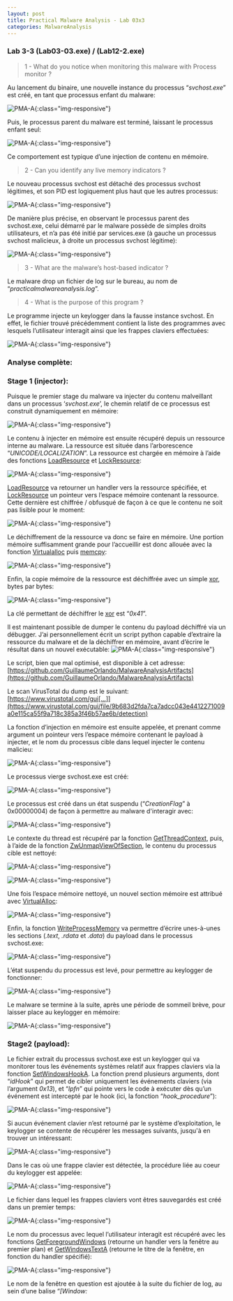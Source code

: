 ```yaml
---
layout: post
title: Practical Malware Analysis - Lab 03x3
categories: MalwareAnalysis
---
```

### Lab 3-3 (Lab03-03.exe) / (Lab12-2.exe)
> 1 - What do you notice when monitoring this malware with Process monitor ?

Au lancement du binaire, une nouvelle instance du processus “_svchost.exe_” est créé, en tant que processus enfant du malware:

![PMA-A](/img/PMA/chap3/03/A.png){:class="img-responsive"}

Puis, le processus parent du malware est terminé, laissant le processus enfant seul:

![PMA-A](/img/PMA/chap3/03/B.png){:class="img-responsive"}

Ce comportement est typique d’une injection de contenu en mémoire.

>2 - Can you identify any live memory indicators ?

Le nouveau processus svchost est détaché des processus svchost légitimes, et son PID est logiquement plus haut que les autres processus:

![PMA-A](/img/PMA/chap3/03/C.png){:class="img-responsive"}

De manière plus précise, en observant le processus parent des svchost.exe, celui démarré par le malware possède de simples droits utilisateurs, et n’a pas été initié par services.exe (à gauche un processus svchost malicieux, à droite un processus svchost légitime):

![PMA-A](/img/PMA/chap3/03/D.png){:class="img-responsive"}

> 3 - What are the malware’s host-based indicator ?

Le malware drop un fichier de log sur le bureau, au nom de “_practicalmalwareanalysis.log_”.

> 4 - What is the purpose of this program ?

Le programme injecte un keylogger dans la fausse instance svchost. En effet, le fichier trouvé précédemment contient la liste des programmes avec lesquels l’utilisateur interagit ainsi que les frappes claviers effectuées:

![PMA-A](/img/PMA/chap3/03/E.PNG){:class="img-responsive"}

### Analyse complète:
### Stage 1 (injector):
Puisque le premier stage du malware va injecter du contenu malveillant dans un processus ‘_svchost.exe_’, le chemin relatif de ce processus est construit dynamiquement en mémoire:

![PMA-A](/img/PMA/chap3/03/F.png){:class="img-responsive"}

Le contenu à injecter en mémoire est ensuite récupéré depuis un ressource interne au malware. La ressource est située dans l’arborescence “_UNICODE/LOCALIZATION_”. La ressource est chargée en mémoire à l’aide des fonctions [LoadResource](https://docs.microsoft.com/en-us/windows/win32/api/libloaderapi/nf-libloaderapi-loadresource) et [LockResource](https://docs.microsoft.com/en-us/windows/win32/api/libloaderapi/nf-libloaderapi-lockresource):

![PMA-A](/img/PMA/chap3/03/G.PNG){:class="img-responsive"}

[LoadResource](https://docs.microsoft.com/en-us/windows/win32/api/libloaderapi/nf-libloaderapi-loadresource) va retourner un handler vers la ressource spécifiée, et [LockResource](https://docs.microsoft.com/en-us/windows/win32/api/libloaderapi/nf-libloaderapi-lockresource) un pointeur vers l’espace mémoire contenant la ressource.
Cette dernière est chiffrée / obfusqué de façon à ce que le contenu ne soit pas lisible pour le moment:

![PMA-A](/img/PMA/chap3/03/H.PNG){:class="img-responsive"}

Le déchiffrement de la ressource va donc se faire en mémoire.
Une portion mémoire suffisamment grande pour l’accueillir est donc allouée avec la fonction [Virtualalloc](https://docs.microsoft.com/en-us/windows/win32/api/memoryapi/nf-memoryapi-virtualalloc) puis [memcpy](https://docs.microsoft.com/en-us/cpp/c-runtime-library/reference/memcpy-wmemcpy?view=vs-2019):

![PMA-A](/img/PMA/chap3/03/I.PNG){:class="img-responsive"}

Enfin, la copie mémoire de la ressource est déchiffrée avec un simple [xor](http://www.xcprod.com/titan/XCSB-DOC/binary_xor.html), bytes par bytes:

![PMA-A](/img/PMA/chap3/03/J.PNG){:class="img-responsive"}

La clé permettant de déchiffrer le [xor](http://www.xcprod.com/titan/XCSB-DOC/binary_xor.html) est “_0x41_”.

Il est maintenant possible de dumper le contenu du payload déchiffré via un débugger. J’ai personnellement écrit un script python capable d’extraire la ressource du malware et de la déchiffrer en mémoire, avant d’écrire le résultat dans un nouvel exécutable:
![PMA-A](/img/PMA/chap3/03/K.PNG){:class="img-responsive"}

Le script, bien que mal optimisé, est disponible à cet adresse:
[https://github.com/GuillaumeOrlando/MalwareAnalysisArtifacts](https://github.com/GuillaumeOrlando/MalwareAnalysisArtifacts)

Le scan VirusTotal du dump est le suivant:
[https://www.virustotal.com/gui[...]](https://www.virustotal.com/gui/file/9b683d2fda7ca7adcc043e4412271009a0e115ca55f9a718c385a3f46b57ae6b/detection)

La fonction d’injection en mémoire est ensuite appelée, et prenant comme argument un pointeur vers l’espace mémoire contenant le payload à injecter, et le nom du processus cible dans lequel injecter le contenu malicieu:

![PMA-A](/img/PMA/chap3/03/L.PNG){:class="img-responsive"}

Le processus vierge svchost.exe est créé:

![PMA-A](/img/PMA/chap3/03/M.PNG){:class="img-responsive"}

Le processus est créé dans un état suspendu (“_CreationFlag_” à 0x00000004) de façon à permettre au malware d'interagir avec:

![PMA-A](/img/PMA/chap3/03/N.PNG){:class="img-responsive"}

Le contexte du thread est récupéré par la fonction [GetThreadContext](https://docs.microsoft.com/en-us/windows/win32/api/processthreadsapi/nf-processthreadsapi-getthreadcontext), puis, à l’aide de la fonction [ZwUnmapViewOfSection](https://docs.microsoft.com/en-us/windows-hardware/drivers/ddi/content/wdm/nf-wdm-zwunmapviewofsection), le contenu du processus cible est nettoyé:

![PMA-A](/img/PMA/chap3/03/S.PNG){:class="img-responsive"}

![PMA-A](/img/PMA/chap3/03/T.PNG){:class="img-responsive"}

Une fois l’espace mémoire nettoyé, un nouvel section mémoire est attribué avec [VirtualAlloc](https://docs.microsoft.com/en-us/windows/win32/api/memoryapi/nf-memoryapi-virtualalloc):

![PMA-A](/img/PMA/chap3/03/U.PNG){:class="img-responsive"}

Enfin, la fonction [WriteProcessMemory](https://docs.microsoft.com/en-us/windows/win32/api/memoryapi/nf-memoryapi-writeprocessmemory) va permettre d’écrire unes-à-unes les sections (_.text_, _.rdata_ et _.data_) du payload dans le processus svchost.exe:

![PMA-A](/img/PMA/chap3/03/V.PNG){:class="img-responsive"}

L’état suspendu du processus est levé, pour permettre au keylogger de fonctionner:

![PMA-A](/img/PMA/chap3/03/W.PNG){:class="img-responsive"}

Le malware se termine à la suite, après une période de sommeil brève, pour laisser place au keylogger en mémoire:

![PMA-A](/img/PMA/chap3/03/X.PNG){:class="img-responsive"}

### Stage2 (payload):
Le fichier extrait du processus svchost.exe est un keylogger qui va monitorer tous les événements systèmes relatif aux frappes claviers via la fonction [SetWindowsHookA](https://docs.microsoft.com/en-us/windows/win32/api/winuser/nf-winuser-setwindowshookexa). La fonction prend plusieurs arguments, dont “_idHook_” qui permet de cibler uniquement les événements claviers (via l’argument _0x13_), et “_lpfn_” qui pointe vers le code à exécuter dès qu’un événement est intercepté par le hook (ici, la fonction “_hook_procedure_”):

![PMA-A](/img/PMA/chap3/03/Y.PNG){:class="img-responsive"}

Si aucun événement clavier n’est retourné par le système d’exploitation, le keylogger se contente de récupérer les messages suivants, jusqu'à en trouver un intéressant:

![PMA-A](/img/PMA/chap3/03/Z.PNG){:class="img-responsive"}

Dans le cas où une frappe clavier est détectée, la procédure liée au coeur du keylogger est appelée:

![PMA-A](/img/PMA/chap3/03/ZA.PNG){:class="img-responsive"}

Le fichier dans lequel les frappes claviers vont êtres sauvegardés est créé dans un premier temps:

![PMA-A](/img/PMA/chap3/03/ZB.PNG){:class="img-responsive"}

Le nom du processus avec lequel l’utilisateur interagit est récupéré avec les fonctions [GetForegroundWindows](https://docs.microsoft.com/en-us/windows/win32/api/winuser/nf-winuser-getforegroundwindow) (retourne un handler vers la fenêtre au premier plan) et [GetWindowsTextA](https://docs.microsoft.com/en-us/windows/win32/api/winuser/nf-winuser-getwindowtexta) (retourne le titre de la fenêtre, en fonction du handler spécifié):

![PMA-A](/img/PMA/chap3/03/ZC.PNG){:class="img-responsive"}

Le nom de la fenêtre en question est ajoutée à la suite du fichier de log, au sein d’une balise “_[Window: <title>]_”:
  
![PMA-A](/img/PMA/chap3/03/ZD.png){:class="img-responsive"}

Le résultat est le suivant:

![PMA-A](/img/PMA/chap3/03/ZE.PNG){:class="img-responsive"}

La touche clavier ayant déclenchée l'événement est, pour finir, écrite au sein du fichier de log. Si la touche est une simple touche alphabétique, celle-ci est ajoutée telle-quelle à la suite du fichier. Si la touche correspond à une action particulière (i.e: une barre d’espace, un “_entrer_”, un “_shift_”, etc …) ou à un chiffre, un switch de 19 valeurs est appliquée de façon à déterminer et formater l’entrée qui sera ajoutée au fichier de log:

![PMA-A](/img/PMA/chap3/03/ZF.png){:class="img-responsive"}

Par exemple, le code responsable d’ajouter la touche _“shift”_ au fichier de log est le suivant:

![PMA-A](/img/PMA/chap3/03/ZG.PNG){:class="img-responsive"}

Le résultat est ensuite appliqué au fichier de log:

![PMA-A](/img/PMA/chap3/03/ZH.PNG){:class="img-responsive"}

Le keylogger boucle sur cette suite d’actions, à partir du moment ou une frappe clavier est détectée.
À noter que la malware ne possède pas de méthode de persistance, ni de technique l'exfiltration de données.

### Ressources:
* [https://0x00sec.org/t/windows-keylogging-part-i/99](https://0x00sec.org/t/windows-keylogging-part-i/99)
* [https://www.endgame.com/blog/technical-blog/ten-process-injection-techniques-technical-survey-common-and-trending-process](https://www.endgame.com/blog/technical-blog/ten-process-injection-techniques-technical-survey-common-and-trending-process)

